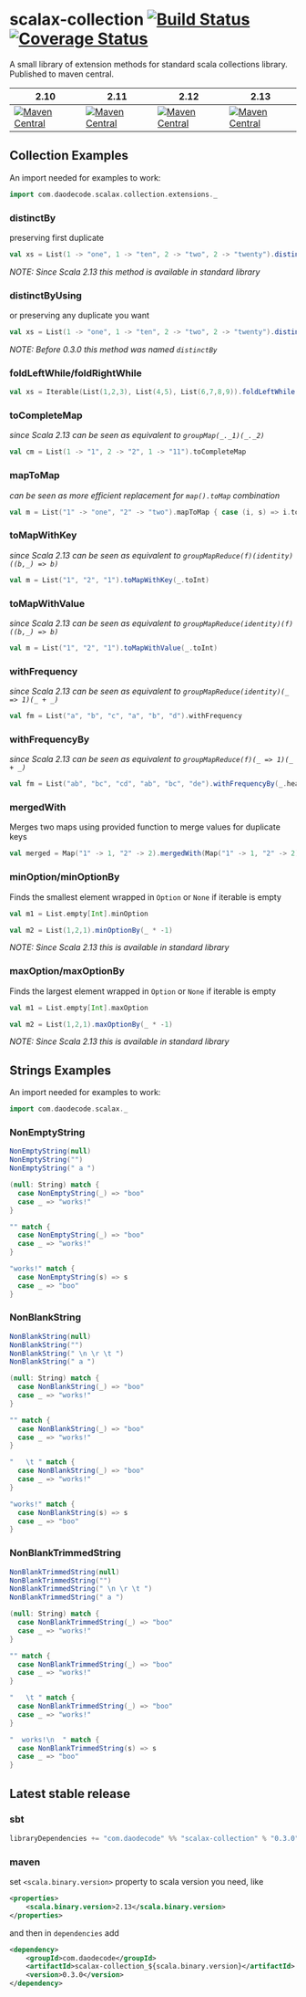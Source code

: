 scalax-collection [![Build Status](https://travis-ci.org/jozic/scalax-collection.svg?branch=master)](https://travis-ci.org/jozic/scalax-collection) [![Coverage Status](https://coveralls.io/repos/jozic/scalax-collection/badge.svg)](https://coveralls.io/r/jozic/scalax-collection)
=================

A small library of extension methods for standard scala collections library. 
Published to maven central.

| 2.10 | 2.11 | 2.12 | 2.13 |
|------|------|------|------|
|[![Maven Central](https://maven-badges.herokuapp.com/maven-central/com.daodecode/scalax-collection_2.10/badge.svg)](https://maven-badges.herokuapp.com/maven-central/com.daodecode/scalax-collection_2.10) | [![Maven Central](https://maven-badges.herokuapp.com/maven-central/com.daodecode/scalax-collection_2.11/badge.svg)](https://maven-badges.herokuapp.com/maven-central/com.daodecode/scalax-collection_2.11) | [![Maven Central](https://maven-badges.herokuapp.com/maven-central/com.daodecode/scalax-collection_2.12/badge.svg)](https://maven-badges.herokuapp.com/maven-central/com.daodecode/scalax-collection_2.12) | [![Maven Central](https://maven-badges.herokuapp.com/maven-central/com.daodecode/scalax-collection_2.13/badge.svg)](https://maven-badges.herokuapp.com/maven-central/com.daodecode/scalax-collection_2.13) |


## Collection Examples

An import needed for examples to work:
```scala mdoc
import com.daodecode.scalax.collection.extensions._
```

### distinctBy

preserving first duplicate
```scala mdoc
val xs = List(1 -> "one", 1 -> "ten", 2 -> "two", 2 -> "twenty").distinctBy(_._1)
```

*NOTE: Since Scala 2.13 this method is available in standard library*

### distinctByUsing

or preserving any duplicate you want
```scala mdoc:nest
val xs = List(1 -> "one", 1 -> "ten", 2 -> "two", 2 -> "twenty").distinctByUsing(_._1, takeFirst = _._2.length > _._2.length)
```

*NOTE: Before 0.3.0 this method was named `distinctBy`*

### foldLeftWhile/foldRightWhile

```scala mdoc:nest
val xs = Iterable(List(1,2,3), List(4,5), List(6,7,8,9)).foldLeftWhile(List.empty[Int])(_.size < 4){ case (acc, l) => acc ++ l }
```

### toCompleteMap

*since Scala 2.13 can be seen as equivalent to `groupMap(_._1)(_._2)`*

```scala mdoc:nest
val cm = List(1 -> "1", 2 -> "2", 1 -> "11").toCompleteMap
```

### mapToMap

*can be seen as more efficient replacement for `map().toMap` combination*

```scala mdoc:nest
val m = List("1" -> "one", "2" -> "two").mapToMap { case (i, s) => i.toInt -> s }
```

### toMapWithKey

*since Scala 2.13 can be seen as equivalent to `groupMapReduce(f)(identity)((b,_) => b)`*

```scala mdoc:nest
val m = List("1", "2", "1").toMapWithKey(_.toInt)
```

### toMapWithValue

*since Scala 2.13 can be seen as equivalent to `groupMapReduce(identity)(f)((b,_) => b)`*

```scala mdoc:nest
val m = List("1", "2", "1").toMapWithValue(_.toInt)
```

### withFrequency

*since Scala 2.13 can be seen as equivalent to `groupMapReduce(identity)(_ => 1)(_ + _)`*

```scala mdoc:nest
val fm = List("a", "b", "c", "a", "b", "d").withFrequency
```

### withFrequencyBy

*since Scala 2.13 can be seen as equivalent to `groupMapReduce(f)(_ => 1)(_ + _)`*

```scala mdoc:nest
val fm = List("ab", "bc", "cd", "ab", "bc", "de").withFrequencyBy(_.head)
```

### mergedWith

Merges two maps using provided function to merge values for duplicate keys
```scala mdoc:nest
val merged = Map("1" -> 1, "2" -> 2).mergedWith(Map("1" -> 1, "2" -> 2))(_ + _)
```

### minOption/minOptionBy

Finds the smallest element wrapped in `Option` or `None` if iterable is empty
```scala mdoc:nest
val m1 = List.empty[Int].minOption

val m2 = List(1,2,1).minOptionBy(_ * -1)
```

*NOTE: Since Scala 2.13 this is available in standard library*

### maxOption/maxOptionBy

Finds the largest element wrapped in `Option` or `None` if iterable is empty
```scala mdoc:nest
val m1 = List.empty[Int].maxOption

val m2 = List(1,2,1).maxOptionBy(_ * -1)
```

*NOTE: Since Scala 2.13 this is available in standard library*

## Strings Examples

An import needed for examples to work:
```scala mdoc:nest
import com.daodecode.scalax._
```
### NonEmptyString

```scala mdoc
NonEmptyString(null)
NonEmptyString("")
NonEmptyString(" a ")

(null: String) match {
  case NonEmptyString(_) => "boo" 
  case _ => "works!"
}

"" match {
  case NonEmptyString(_) => "boo" 
  case _ => "works!"
}

"works!" match {
  case NonEmptyString(s) => s 
  case _ => "boo"
}
```

### NonBlankString

```scala mdoc
NonBlankString(null)
NonBlankString("")
NonBlankString(" \n \r \t ")
NonBlankString(" a ")

(null: String) match {
  case NonBlankString(_) => "boo" 
  case _ => "works!"
}

"" match {
  case NonBlankString(_) => "boo" 
  case _ => "works!"
}

"   \t " match {
  case NonBlankString(_) => "boo" 
  case _ => "works!"
}

"works!" match {
  case NonBlankString(s) => s 
  case _ => "boo"
}
```

### NonBlankTrimmedString

```scala mdoc
NonBlankTrimmedString(null)
NonBlankTrimmedString("")
NonBlankTrimmedString(" \n \r \t ")
NonBlankTrimmedString(" a ")

(null: String) match {
  case NonBlankTrimmedString(_) => "boo" 
  case _ => "works!"
}

"" match {
  case NonBlankTrimmedString(_) => "boo" 
  case _ => "works!"
}

"   \t " match {
  case NonBlankTrimmedString(_) => "boo" 
  case _ => "works!"
}

"  works!\n  " match {
  case NonBlankTrimmedString(s) => s 
  case _ => "boo"
}
```

## Latest stable release

### sbt
```scala
libraryDependencies += "com.daodecode" %% "scalax-collection" % "0.3.0"
```
### maven

set `<scala.binary.version>` property to scala version you need, like

```xml
<properties>
    <scala.binary.version>2.13</scala.binary.version>
</properties>

```
 and then in `dependencies` add
 
```xml
<dependency>
    <groupId>com.daodecode</groupId>
    <artifactId>scalax-collection_${scala.binary.version}</artifactId>
    <version>0.3.0</version>
</dependency>
```